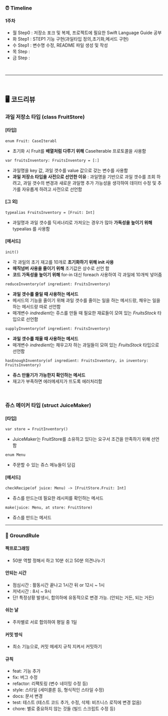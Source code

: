 ### ⏰ Timeline

#### 1주차
- 월 Step0 : 저장소 포크 및 복제, 프로젝트에 필요한 Swift Language Guide 공부 
- 화 Step1 : STEP1 기능 구현(과일타입 정의,초기화,메서드 구현)
- 수 Step1 : 변수명 수정, README 파일 생성 및 작성
- 목 Step : 
- 금 Step :

<br>

---

<br>

## 🖥 코드리뷰

### 과일 저장소 타입 (class FruitStore)

#### [타입]

`enum Fruit: CaseIterabl`  
- 초기화 시 Fruit를 **배열처럼 다루기 위해** CaseIterable 프로토콜을 사용함

 `var fruitsInventory: FruitsInventory = [:]` 
- 과일명을 key 값, 과일 갯수를 value 값으로 갖는 변수를 사용함
- **과일 저장소 타입을 사전으로 선언한 이유** : 과일명을 기반으로 과일 갯수를 조회 하려고, 과일 갯수의 변경과 새로운 과일명 추가 가능성을 생각하여 데이터 수정 및 추가를 자유롭게 하려고 사전으로 선언함

#### [그 외]

`typealias FruitsInventory = [Fruit: Int]` 
- 과일명과 과일 갯수를 딕셔너리로 가져오는 경우가 많아 **가독성을 높이기 위해** typealias 를 사용함

#### [메서드]

`init()`
- 각 과일의 초기 재고를 10개로 **초기화하기 위해 init 사용**
- **매직넘버 사용을 줄이기 위해** 초기값은 상수로 선언 함
- **코드 가독성을 높이기 위해** for-in 대신 foreach 사용하여 각 과일에 10개씩 넣어줌

`reduceInventory(of ingredient: FruitsInventory)`
- **과일 갯수를 줄일 때 사용하는 메서드**
- 메서드의 기능을 줄이기 위해 과일 갯수를 줄이는 일을 하는 메서드랑, 채우는 일을 하는 메서드랑 따로 선언함
- 매개변수 *indredient*는 쥬스를 만들 때 필요한 재료들이 모여 있는 *FruitsStock* 타입으로 선언함

`supplyInventory(of ingredient: FruitsInventory)`
- **과일 갯수를 채울 때 사용하는 메서드**
- 매개변수 *indredient*는 채우고자 하는 과일들이 모여 있는 *FruitsStock* 타입으로 선언함

`hasEnoughInventory(of ingredient: FruitsInventory, in inventory: FruitsInventory)`
- **쥬스 만들기가 가능한지 확인하는 메서드**
- 재고가 부족하면 에러메세지가 뜨도록 에러처리함

<br>

### 쥬스 메이커 타입 (**struct** JuiceMaker)

#### [타입]

`var store = FruitInventory()`  
- JuiceMaker는 FruitStore를 소유하고 있다는 요구서 조건을 만족하기 위해 선언함

`enum Menu`
- 주문할 수 있는 쥬스 메뉴들이 담김

#### [메서드]

`checkRecipe(of juice: Menu) -> [FruitStore.Fruit: Int]`
- 쥬스를 만드는데 필요한 레시피를 확인하는 메서드

`make(juice: Menu, at store: FruitStore)`
- 쥬스를 만드는 메서드

---

### 📐 GroundRule

#### 짝프로그래밍
- 50분 역할 정해서 하고 10분 쉬고 50분 의견나누기

#### 안되는 시간
- 점심시간 : 활동시간 끝나고 1시간 뒤 or 12시 ~ 1시 
- 저녁시간 : 8시 ~ 9시 
- 단! 특정상황 발생시, 합의하에 유동적으로 변경 가능. (안되는 거든, 되는 거든)

#### 쉬는 날 
- 주차별로 서로 합의하여 평일 중 1일

#### 커밋 방식
- 최소 기능으로, 커밋 메세지 규칙 지켜서 커밋하기

#### 규칙
-  feat: 기능  추가
-  fix: 버그 수정
-  refactor: 리팩토링 (변수 네이밍 수정 등)
-  style: 스타일 (세미콜론 등, 형식적인 스타일 수정)
-  docs: 문서 변경
-  test: 테스트 (테스트 코드 추가, 수정, 삭제: 비즈니스 로직에 변경 없음)
-  chore: 별로 중요하지 않는 것들 (빌드 스크립트 수정 등)
